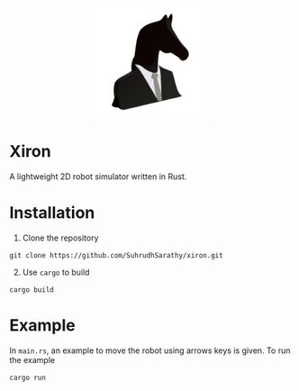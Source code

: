 <p align="center">
    <img src="images/logo.png" 
        alt="Picture" 
        width="200" 
        height="200" 
        style="display: block; margin: 0 auto" />
</p>

# Xiron
A lightweight 2D robot simulator written in Rust.

# Installation
1. Clone the repository
```
git clone https://github.com/SuhrudhSarathy/xiron.git
```
2. Use `cargo` to build
```
cargo build
```

# Example
In `main.rs`, an example to move the robot using arrows keys is given. To run the example
```
cargo run
```